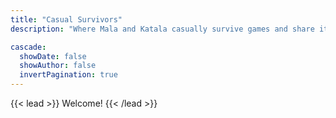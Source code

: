 ```yaml
---
title: "Casual Survivors"
description: "Where Mala and Katala casually survive games and share it with the world."

cascade:
  showDate: false
  showAuthor: false
  invertPagination: true
---
```


{{< lead >}}
Welcome! 
{{< /lead >}}


